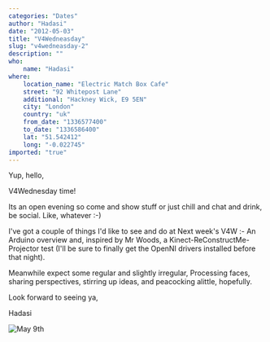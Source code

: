 ```yaml
---
categories: "Dates"
author: "Hadasi"
date: "2012-05-03"
title: "V4Wedneasday"
slug: "v4wedneasday-2"
description: ""
who: 
    name: "Hadasi"
where: 
    location_name: "Electric Match Box Cafe"
    street: "92 Whitepost Lane"
    additional: "Hackney Wick, E9 5EN"
    city: "London"
    country: "uk"
    from_date: "1336577400"
    to_date: "1336586400"
    lat: "51.542412"
    long: "-0.022745"
imported: "true"
---
```



Yup, hello,

V4Wednesday time!
<!--break-->
Its an open evening so come and show stuff or just chill and chat and drink, be social.  Like, whatever :-)

I've got a couple of things I'd like to see and do at Next week's V4W :- An Arduino overview and, inspired by Mr Woods, a Kinect-ReConstructMe-Projector test (I'll be sure to finally get the OpenNI drivers installed before that night).

Meanwhile expect some regular and slightly irregular, Processing faces,  sharing perspectives, stirring up ideas, and peacocking alittle, hopefully.

Look forward to seeing ya,

Hadasi

![May 9th](May-9th.jpg)
